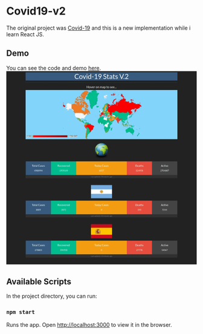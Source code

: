 # Covid19-v2

The original project was [Covid-19](https://github.com/SoyDiego/covid-19) and this is a new implementation while i learn React JS.  

## Demo
You can see the code and demo [here](https://codesandbox.io/s/covid-19-v2-2fu3s).
![Covid19-v2 working](https://raw.githubusercontent.com/SoyDiego/covid19-v2/master/public/screen.webp)

## Available Scripts

In the project directory, you can run:

### `npm start`

Runs the app.
Open [http://localhost:3000](http://localhost:3000) to view it in the browser.